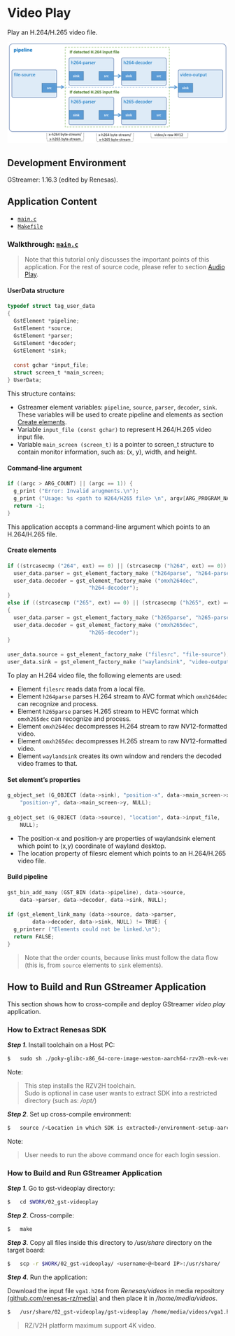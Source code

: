 # Video Play

Play an H.264/H.265 video file.

![Figure video play pipeline](figure.png)

## Development Environment

GStreamer: 1.16.3 (edited by Renesas).

## Application Content

+ [`main.c`](main.c)
+ [`Makefile`](Makefile)

### Walkthrough: [`main.c`](main.c)
>Note that this tutorial only discusses the important points of this application. For the rest of source code, please refer to section [Audio Play](../01_gst-audioplay/README.md).

#### UserData structure
```c
typedef struct tag_user_data
{
  GstElement *pipeline;
  GstElement *source;
  GstElement *parser;
  GstElement *decoder;
  GstElement *sink;

  const gchar *input_file;
  struct screen_t *main_screen;
} UserData;
```
This structure contains:
- Gstreamer element variables: `pipeline`, `source`, `parser`, `decoder`, `sink`. These variables will be used to create pipeline and elements as section [Create elements](#create-elements).
- Variable `input_file (const gchar)` to represent H.264/H.265 video input file.
- Variable `main_screen (screen_t)` is a pointer to screen_t structure to contain monitor information, such as: (x, y), width, and height.

#### Command-line argument
```c
if ((argc > ARG_COUNT) || (argc == 1)) {
  g_print ("Error: Invalid arugments.\n");
  g_print ("Usage: %s <path to H264/H265 file> \n", argv[ARG_PROGRAM_NAME]);
  return -1;
}
```
This application accepts a command-line argument which points to an H.264/H.265 file.

#### Create elements
```c
if ((strcasecmp ("264", ext) == 0) || (strcasecmp ("h264", ext) == 0)) {
  user_data.parser = gst_element_factory_make ("h264parse", "h264-parser");
  user_data.decoder = gst_element_factory_make ("omxh264dec",
                          "h264-decoder");
}
else if ((strcasecmp ("265", ext) == 0) || (strcasecmp ("h265", ext) == 0))
{
  user_data.parser = gst_element_factory_make ("h265parse", "h265-parser");
  user_data.decoder = gst_element_factory_make ("omxh265dec",
                          "h265-decoder");
}

user_data.source = gst_element_factory_make ("filesrc", "file-source");
user_data.sink = gst_element_factory_make ("waylandsink", "video-output");
```
To play an H.264 video file, the following elements are used:
-  Element `filesrc` reads data from a local file.
-	 Element `h264parse` parses H.264 stream to AVC format which `omxh264dec` can recognize and process.
-	 Element `h265parse` parses H.265 stream to HEVC format which `omxh265dec` can recognize and process.
-	 Element `omxh264dec` decompresses H.264 stream to raw NV12-formatted video.
-  Element `omxh265dec` decompresses H.265 stream to raw NV12-formatted video.
-	 Element `waylandsink` creates its own window and renders the decoded video frames to that.


#### Set element’s properties
```c
g_object_set (G_OBJECT (data->sink), "position-x", data->main_screen->x,
    "position-y", data->main_screen->y, NULL);

g_object_set (G_OBJECT (data->source), "location", data->input_file,
    NULL);
```
-	 The position-x and position-y are properties of waylandsink element which point to (x,y) coordinate of wayland desktop.
-	 The location property of filesrc element which points to an H.264/H.265 video file.

#### Build pipeline
```c
gst_bin_add_many (GST_BIN (data->pipeline), data->source,
    data->parser, data->decoder, data->sink, NULL);

if (gst_element_link_many (data->source, data->parser,
        data->decoder, data->sink, NULL) != TRUE) {
  g_printerr ("Elements could not be linked.\n");
  return FALSE;
}
```
>Note that the order counts, because links must follow the data flow (this is, from `source` elements to `sink` elements).

## How to Build and Run GStreamer Application

This section shows how to cross-compile and deploy GStreamer _video play_ application.

### How to Extract Renesas SDK
***Step 1***.	Install toolchain on a Host PC:
```sh
$   sudo sh ./poky-glibc-x86_64-core-image-weston-aarch64-rzv2h-evk-ver1-toolchain-*.sh
```
Note:
> This step installs the RZV2H toolchain.\
> Sudo is optional in case user wants to extract SDK into a restricted directory (such as: _/opt/_)

***Step 2***.	Set up cross-compile environment:
```sh
$   source /<Location in which SDK is extracted>/environment-setup-aarch64-poky-linux
```
Note:
>User needs to run the above command once for each login session.

### How to Build and Run GStreamer Application

***Step 1***.	Go to gst-videoplay directory:
```sh
$   cd $WORK/02_gst-videoplay
```
***Step 2***.	Cross-compile:
```sh
$   make
```
***Step 3***.	Copy all files inside this directory to _/usr/share_ directory on the target board:
```sh
$   scp -r $WORK/02_gst-videoplay/ <username>@<board IP>:/usr/share/
```
***Step 4***.	Run the application:

Download the input file `vga1.h264` from _Renesas/videos_ in media repository [(github.com/renesas-rz/media)](https://github.com/renesas-rz/media) and then place it in _/home/media/videos_.
```sh
$   /usr/share/02_gst-videoplay/gst-videoplay /home/media/videos/vga1.h264
```
> RZ/V2H platform maximum support 4K video.

